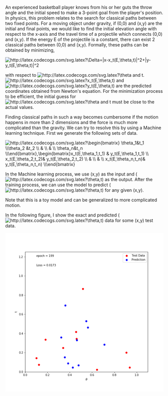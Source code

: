 
An experienced basketball player knows from his or her guts the throw angle and the initial speed to make a 3-point goal from the player's position. In physics, this problem relates to the search for classical paths between two fixed points. For a moving object under gravity, if (0,0) and (x,y) are the initial and final points, we would like to find the initial elevation angle with respect to the x-axis and the travel time of a projectile which connects (0,0) and (x,y). If the energy E of the projectile is a constant, there can exist 2 classical paths between (0,0) and (x,y). Formally, these paths can be obtained by minimizing,

<img src="http://latex.codecogs.com/svg.latex?\Delta=|x-x_t(E,\theta,t)|^2&plus;|y-y_t(E,\theta,t)|^2&space;" title="http://latex.codecogs.com/svg.latex?\Delta=|x-x_t(E,\theta,t)|^2+|y-y_t(E,\theta,t)|^2 " />

with respect to <img src="http://latex.codecogs.com/svg.latex?\theta" title="http://latex.codecogs.com/svg.latex?\theta" /> and t. <img src="http://latex.codecogs.com/svg.latex?x_t(E,\theta,t)" title="http://latex.codecogs.com/svg.latex?x_t(E,\theta,t)" /> and <img src="http://latex.codecogs.com/svg.latex?y_t(E,\theta,t)" title="http://latex.codecogs.com/svg.latex?y_t(E,\theta,t)" /> are the predicted coordinates obtained from Newton's equation. For the minimization process to be efficient, the initial guess for <img src="http://latex.codecogs.com/svg.latex?\theta" title="http://latex.codecogs.com/svg.latex?\theta" /> and t must be close to the actual values.

Finding classical paths in such a way becomes cumbersome if the motion happens in more than 2 dimensions and the force is much more complicated than the gravity. We can try to resolve this by using a Machine learning technique. First we generate the following sets of data.

<img src="http://latex.codecogs.com/svg.latex?\begin{bmatrix}&space;\theta_1&t_1&space;&space;\\\theta_2&space;&t_2&space;&space;\\&space;&&space;&space;\\&space;&&space;&space;\\&space;\theta_n&t_n&space;&space;\\\end{bmatrix},\begin{bmatrix}x_t(E,\theta_1,t_1)&space;&&space;y_t(E,\theta_1,t_1)&space;\\&space;x_t(E,\theta_2,t_2)&&space;y_t(E,\theta_2,t_2)&space;\\&space;&&space;&space;\\&space;&&space;&space;\\&space;x_t(E,\theta_n,t_n)&&space;y_t(E,\theta_n,t_n)&space;\\\end{bmatrix}" title="http://latex.codecogs.com/svg.latex?\begin{bmatrix} \theta_1&t_1 \\\theta_2 &t_2 \\ & \\ & \\ \theta_n&t_n \\\end{bmatrix},\begin{bmatrix}x_t(E,\theta_1,t_1) & y_t(E,\theta_1,t_1) \\ x_t(E,\theta_2,t_2)& y_t(E,\theta_2,t_2) \\ & \\ & \\ x_t(E,\theta_n,t_n)& y_t(E,\theta_n,t_n) \\\end{bmatrix}" />


In the Machine learning process, we use (x,y) as the input and (<img src="http://latex.codecogs.com/svg.latex?\theta" title="http://latex.codecogs.com/svg.latex?\theta" />,t) as the output. After the training process, we can use the model to predict (<img src="http://latex.codecogs.com/svg.latex?\theta" title="http://latex.codecogs.com/svg.latex?\theta" />,t) for any given (x,y).

Note that this is a toy model and can be generalized to more complicated motion.

In the following figure, I show the exact and predicted (<img src="http://latex.codecogs.com/svg.latex?\theta" title="http://latex.codecogs.com/svg.latex?\theta" />,t) data for some (x,y) test data. 

![pytorch_multivar](pytorch_multivar.gif)
